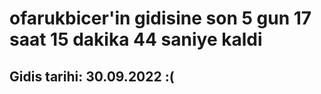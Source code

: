# ofarukbicer'in gidisine son 5 gun 17 saat 15 dakika 44 saniye kaldi

## Gidis tarihi: 30.09.2022 :(